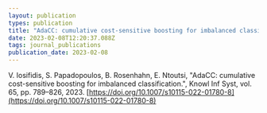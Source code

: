 ```yaml
---
layout: publication
types: publication
title: "AdaCC: cumulative cost-sensitive boosting for imbalanced classification"
date: 2023-02-08T12:20:37.088Z
tags: journal_publications
publication_date: 2023-02-08
---
```

V. Iosifidis, S. Papadopoulos, B. Rosenhahn, E. Ntoutsi, "AdaCC: cumulative cost-sensitive boosting for imbalanced classification.", Knowl Inf Syst, vol. 65, pp. 789–826, 2023. [https://doi.org/10.1007/s10115-022-01780-8](https://doi.org/10.1007/s10115-022-01780-8)
